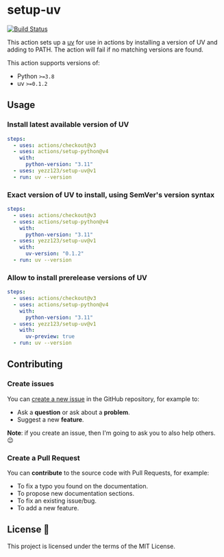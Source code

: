 # setup-uv

[![Build Status](https://github.com/yezz123/setup-uv/workflows/default/badge.svg)](https://github.com/yezz123/setup-uv/actions?query=workflow%3Adefault)

This action sets up a [uv](https://github.com/astral-sh/uv) for use in actions by installing a version of UV and adding to PATH. The action will fail if no matching versions are found.

This action supports versions of:

- Python `>=3.8`
- uv `>=0.1.2`

## Usage

### Install latest available version of UV

```yaml
steps:
  - uses: actions/checkout@v3
  - uses: actions/setup-python@v4
    with:
      python-version: "3.11"
  - uses: yezz123/setup-uv@v1
  - run: uv --version
```

### Exact version of UV to install, using SemVer's version syntax

```yaml
steps:
  - uses: actions/checkout@v3
  - uses: actions/setup-python@v4
    with:
      python-version: "3.11"
  - uses: yezz123/setup-uv@v1
    with:
      uv-version: "0.1.2"
  - run: uv --version
```

### Allow to install prerelease versions of UV

```yaml
steps:
  - uses: actions/checkout@v3
  - uses: actions/setup-python@v4
    with:
      python-version: "3.11"
  - uses: yezz123/setup-uv@v1
    with:
      uv-preview: true
  - run: uv --version
```

## Contributing

### Create issues

You can
<a href="https://github.com/yezz123/setup-uv/issues/new" class="external-link" target="_blank">create
a new issue</a> in the GitHub repository, for example to:

- Ask a **question** or ask about a **problem**.
- Suggest a new **feature**.

**Note**: if you create an issue, then I'm going to ask you to also help others.
😉

### Create a Pull Request

You can **contribute** to the source code with Pull Requests, for
example:

- To fix a typo you found on the documentation.
- To propose new documentation sections.
- To fix an existing issue/bug.
- To add a new feature.

## License 📄

This project is licensed under the terms of the MIT License.
